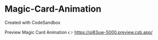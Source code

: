 # Magic-Card-Animation
Created with CodeSandbox

Preview Magic Card Animation  👉 https://qi83uw-5000.preview.csb.app/
